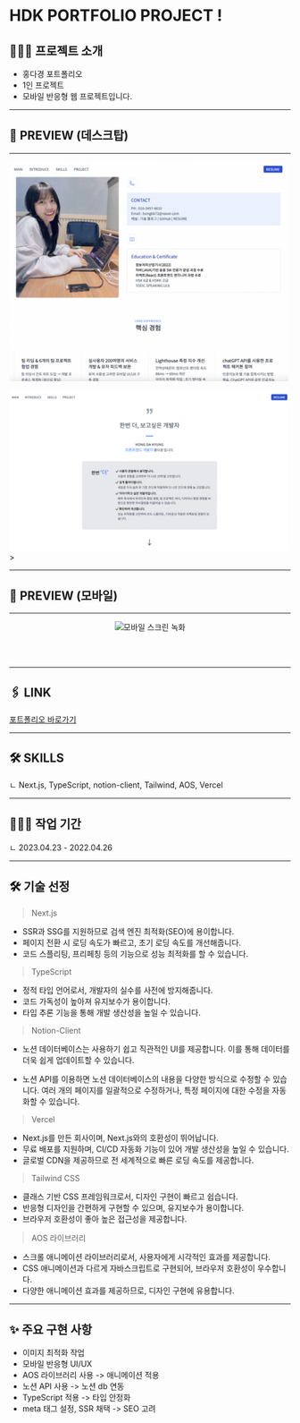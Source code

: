 # HDK PORTFOLIO PROJECT !

## 👩🏻‍💻 프로젝트 소개

- 홍다경 포트폴리오
- 1인 프로젝트
- 모바일 반응형 웹 프로젝트입니다.

<hr/>

## 👀 PREVIEW (데스크탑)

<hr/>

<img
 width="500px"
 src="public/images/screen4.png" alt="프로젝트 소개 이미지"/>

<img width="500px" src="public/images/screen1.png" alt="프로젝트 소개 이미지"/> >

<hr/>

## 👀 PREVIEW (모바일)

<hr/>

<p align="center">
  <img width="200px" src="public/images/mobileRecord.gif" alt="모바일 스크린 녹화"/>
</p>

<br/>

<br/>
<hr/>

## 🖇 LINK

[포트폴리오 바로가기](https://hongdakyung.vercel.app/)

<hr/>

## 🛠 SKILLS

ㄴ Next.js, TypeScript, notion-client, Tailwind, AOS, Vercel

<hr/>

## 👩🏻‍💻 작업 기간

ㄴ 2023.04.23 - 2022.04.26

<hr/>

## 🛠 기술 선정

> Next.js

- SSR과 SSG를 지원하므로 검색 엔진 최적화(SEO)에 용이합니다.
- 페이지 전환 시 로딩 속도가 빠르고, 초기 로딩 속도를 개선해줍니다.
- 코드 스플리팅, 프리페칭 등의 기능으로 성능 최적화를 할 수 있습니다.

> TypeScript

- 정적 타입 언어로서, 개발자의 실수를 사전에 방지해줍니다.
- 코드 가독성이 높아져 유지보수가 용이합니다.
- 타입 추론 기능을 통해 개발 생산성을 높일 수 있습니다.

> Notion-Client

- 노션 데이터베이스는 사용하기 쉽고 직관적인 UI를 제공합니다. 이를 통해 데이터를 더욱 쉽게 업데이트할 수 있습니다.

- 노션 API를 이용하면 노션 데이터베이스의 내용을 다양한 방식으로 수정할 수 있습니다. 여러 개의 페이지를 일괄적으로 수정하거나, 특정 페이지에 대한 수정을 자동화할 수 있습니다.

> Vercel

- Next.js를 만든 회사이며, Next.js와의 호환성이 뛰어납니다.
- 무료 배포를 지원하며, CI/CD 자동화 기능이 있어 개발 생산성을 높일 수 있습니다.
- 글로벌 CDN을 제공하므로 전 세계적으로 빠른 로딩 속도를 제공합니다.

> Tailwind CSS

- 클래스 기반 CSS 프레임워크로서, 디자인 구현이 빠르고 쉽습니다.
- 반응형 디자인을 간편하게 구현할 수 있으며, 유지보수가 용이합니다.
- 브라우저 호환성이 좋아 높은 접근성을 제공합니다.

> AOS 라이브러리

- 스크롤 애니메이션 라이브러리로서, 사용자에게 시각적인 효과를 제공합니다.
- CSS 애니메이션과 다르게 자바스크립트로 구현되어, 브라우저 호환성이 우수합니다.
- 다양한 애니메이션 효과를 제공하므로, 디자인 구현에 유용합니다.

<hr/>

## ✨ 주요 구현 사항

- 이미지 최적화 작업
- 모바일 반응형 UI/UX
- AOS 라이브러리 사용 -> 애니메이션 적용
- 노션 API 사용 -> 노션 db 연동
- TypeScript 적용 -> 타입 안정화
- meta 태그 설정, SSR 채택 -> SEO 고려
